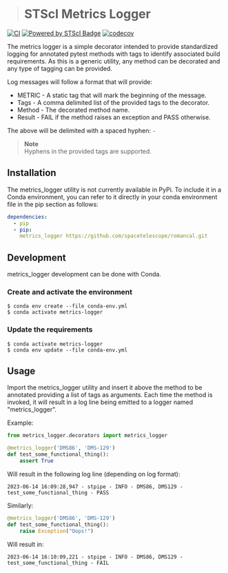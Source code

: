 > # STScI Metrics Logger


[![CI](https://github.com/spacetelescope/metrics_logger/actions/workflows/metrics_logger_ci.yml/badge.svg)](https://github.com/spacetelescope/metrics_logger/actions/workflows/metrics_logger_ci.yml)
[![Powered by STScI Badge](https://img.shields.io/badge/powered%20by-STScI-blue.svg?colorA=707170&colorB=3e8ddd&style=flat)](http://www.stsci.edu)
[![codecov](https://codecov.io/gh/spacetelescope/metrics_logger/graph/badge.svg?token=hGkFbpjWBk)](https://codecov.io/gh/spacetelescope/metrics_logger)

The metrics logger is a simple decorator intended to provide standardized logging for annotated pytest methods with tags to identify associated build requirements. As this is a generic utility, any method can be decorated and any type of tagging can be provided.

Log messages will follow a format that will provide:

- METRIC - A static tag that will mark the beginning of the message.
- Tags - A comma delimited list of the provided tags to the decorator.
- Method - The decorated method name.
- Result - FAIL if the method raises an exception and PASS otherwise.

The above will be delimited with a spaced hyphen: ` - `

> **Note**\
> Hyphens in the provided tags are supported.

## Installation

The metrics_logger utility is not currently available in PyPi. To include it in a Conda environment, you can refer to it directly in your conda environment file in the pip section as follows:

```yml
dependencies:
  - pip
  - pip:
    metrics_logger https://github.com/spacetelescope/romancal.git
```

## Development

metrics_logger development can be done with Conda.

### Create and activate the environment
```
$ conda env create --file conda-env.yml
$ conda activate metrics-logger
```

### Update the requirements
```
$ conda activate metrics-logger
$ conda env update --file conda-env.yml
```

## Usage

Import the metrics_logger utility and insert it above the method to be annotated providing a list of tags as arguments. Each time the method is invoked, it will result in a log line being emitted to a logger named "metrics_logger".

Example:
```python
from metrics_logger.decorators import metrics_logger

@metrics_logger('DMS86', 'DMS-129')
def test_some_functional_thing():
    assert True
```

Will result in the following log line (depending on log format):
```text
2023-06-14 16:09:28,947 - stpipe - INFO - DMS86, DMS129 - test_some_functional_thing - PASS
```

Similarly:
```python
@metrics_logger('DMS86', 'DMS-129')
def test_some_functional_thing():
    raise Exception("Oops!")
```

Will result in:
```text
2023-06-14 16:10:09,221 - stpipe - INFO - DMS86, DMS129 - test_some_functional_thing - FAIL
```
